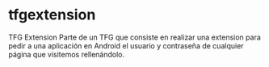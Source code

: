 tfgextension
============

TFG Extension
Parte de un TFG que consiste en realizar una extension para pedir a una aplicación en Android 
el usuario y contraseña de cualquier página que visitemos rellenándolo.
